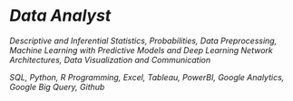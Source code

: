 # *Data Analyst*

*Descriptive and Inferential Statistics, Probabilities, Data Preprocessing, Machine Learning with Predictive Models and Deep Learning Network Architectures, Data Visualization and Communication*

*SQL, Python, R Programming, Excel, Tableau, PowerBI, Google Analytics, Google Big Query, Github*

